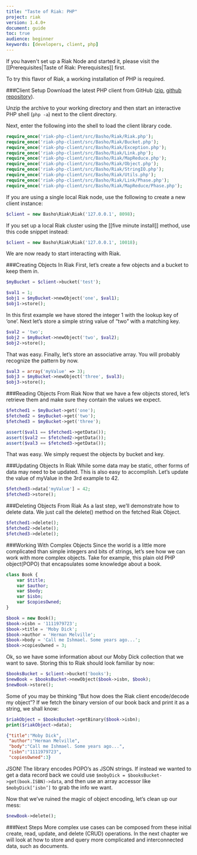 ```yaml
---
title: "Taste of Riak: PHP"
project: riak
version: 1.4.0+
document: guide
toc: true
audience: beginner
keywords: [developers, client, php]
---
```


If you haven't set up a Riak Node and started it, please visit the [[Prerequisites|Taste of Riak: Prerequisites]] first.

To try this flavor of Riak, a working installation of PHP is required. 

###Client Setup
Download the latest PHP client from GitHub ([zip](https://github.com/basho/riak-php-client/archive/master.zip), [github repository](https://github.com/basho/riak-php-client/)).

Unzip the archive to your working directory and then start an interactive PHP shell (`php -a`) next to the client directory.  

Next, enter the following into the shell to load the client library code.

```php
require_once('riak-php-client/src/Basho/Riak/Riak.php');
require_once('riak-php-client/src/Basho/Riak/Bucket.php');
require_once('riak-php-client/src/Basho/Riak/Exception.php');
require_once('riak-php-client/src/Basho/Riak/Link.php');
require_once('riak-php-client/src/Basho/Riak/MapReduce.php');
require_once('riak-php-client/src/Basho/Riak/Object.php');
require_once('riak-php-client/src/Basho/Riak/StringIO.php');
require_once('riak-php-client/src/Basho/Riak/Utils.php');
require_once('riak-php-client/src/Basho/Riak/Link/Phase.php');
require_once('riak-php-client/src/Basho/Riak/MapReduce/Phase.php');
```

If you are using a single local Riak node, use the following to create a new client instance:

```php
$client = new Basho\Riak\Riak('127.0.0.1', 8098);
```

If you set up a local Riak cluster using the [[five minute install]] method, use this code snippet instead:

```php
$client = new Basho\Riak\Riak('127.0.0.1', 10018);
```

We are now ready to start interacting with Riak.

###Creating Objects In Riak
First, let’s create a few objects and a bucket to keep them in.

```php
$myBucket = $client->bucket('test');

$val1 = 1;
$obj1 = $myBucket->newObject('one', $val1);
$obj1->store();
```

In this first example we have stored the integer 1 with the lookup key of ‘one’.  Next let’s store a simple string value of “two” with a matching key.

```php
$val2 = 'two';
$obj2 = $myBucket->newObject('two', $val2);
$obj2->store();
```

That was easy.  Finally, let’s store an associative array.  You will probably recognize the pattern by now.

```php
$val3 = array('myValue' => 3);
$obj3 = $myBucket->newObject('three', $val3);
$obj3->store();
```

###Reading Objects From Riak
Now that we have a few objects stored, let’s retrieve them and make sure they contain the values we expect.

```php
$fetched1 = $myBucket->get('one');
$fetched2 = $myBucket->get('two');
$fetched3 = $myBucket->get('three');

assert($val1 == $fetched1->getData());
assert($val2 == $fetched2->getData());
assert($val3 == $fetched3->getData());
```

That was easy.  We simply request the objects by bucket and key. 


###Updating Objects In Riak
While some data may be static, other forms of data may need to be updated.  This is also easy to accomplish.  Let’s update the value of myValue in the 3rd example to 42.

```php
$fetched3->data['myValue'] = 42;
$fetched3->store();
```

###Deleting Objects From Riak
As a last step, we’ll demonstrate how to delete data.  We just call the delete() method on the fetched Riak Object.  

```php
$fetched1->delete();
$fetched2->delete();
$fetched3->delete();
```

###Working With Complex Objects
Since the world is a little more complicated than simple integers and bits of strings, let’s see how we can work with more complex objects.  Take for example, this plain old PHP object(POPO) that encapsulates some knowledge about a book.

```php
class Book {
    var $title;
    var $author;
    var $body;
    var $isbn;
    var $copiesOwned;
}

$book = new Book();
$book->isbn = '1111979723';
$book->title = 'Moby Dick';
$book->author = 'Herman Melville';
$book->body = 'Call me Ishmael. Some years ago...';
$book->copiesOwned = 3;
```

Ok, so we have some information about our Moby Dick collection that we want to save.  Storing this to Riak should look familiar by now:

```php
$booksBucket = $client->bucket('books');
$newBook = $booksBucket->newObject($book->isbn, $book);
$newBook->store();
```

Some of you may be thinking “But how does the Riak client encode/decode my object”?  If we fetch the binary version of our book back and print it as a string, we shall know:

```php
$riakObject = $booksBucket->getBinary($book->isbn);
print($riakObject->data);
```

```json
{"title":"Moby Dick",
 "author":"Herman Melville",
 "body":"Call me Ishmael. Some years ago...",
 "isbn":"1111979723",
 "copiesOwned":3}
```

JSON!  The library encodes POPO’s as JSON strings.  If instead we wanted to get a data record back we could use `$mobyDick = $booksBucket->get(book.ISBN)->data`, and then use an array accessor like `$mobyDick[‘isbn’]` to grab the info we want.  

Now that we’ve ruined the magic of object encoding, let’s clean up our mess:

```php
$newBook->delete();
```

###Next Steps
More complex use cases can be composed from these initial create, read, update, and delete (CRUD) operations. In the next chapter we will look at how to store and query more complicated and interconnected data, such as documents.  


